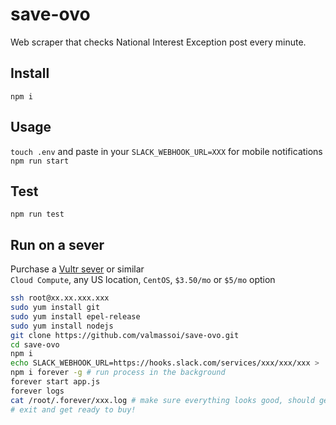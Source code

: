 # save-ovo
Web scraper that checks National Interest Exception post every minute.

## Install
`npm i`

## Usage
`touch .env` and paste in your `SLACK_WEBHOOK_URL=XXX` for mobile notifications
`npm run start`

## Test
`npm run test`

## Run on a sever
Purchase a [Vultr sever](https://www.vultr.com/?ref=7242522) or similar  
`Cloud Compute`, any US location, `CentOS`, `$3.50/mo` or `$5/mo` option  
```bash
ssh root@xx.xx.xxx.xxx
sudo yum install git
sudo yum install epel-release
sudo yum install nodejs
git clone https://github.com/valmassoi/save-ovo.git
cd save-ovo
npm i
echo SLACK_WEBHOOK_URL=https://hooks.slack.com/services/xxx/xxx/xxx > .env
npm i forever -g # run process in the background
forever start app.js 
forever logs
cat /root/.forever/xxx.log # make sure everything looks good, should get a slack notification
# exit and get ready to buy!
```
